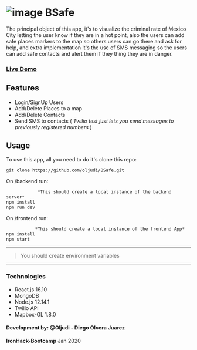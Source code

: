 # ![image](https://image.flaticon.com/icons/svg/1518/1518789.svg)  BSafe

The principal object of this app, it's to visualize the criminal rate of Mexico City letting the user know if they are in a hot point, also the users can add safe places markers to the map so others users  can go there and ask for help, and extra implementation it's the use of SMS messaging so the users can add safe contacts and alert them if they thing they are in danger.

### [Live Demo](https://bsafe.netlify.com/)

## Features
 - Login/SignUp Users
 - Add/Delete Places to a map
 - Add/Delete Contacts
 - Send SMS to contacts ( *Twilio test just lets you send messages to previously registered numbers* )
## Usage
To use this app, all you need to do it's clone this repo:

    git clone https://github.com/oljudi/BSafe.git

On /backend  run:

			    *This should create a local instance of the backend server*
    npm install
    npm run dev
  On /frontend run:
  

			   *This should create a local instance of the frontend App*
    npm install
    npm start

***

> You should create environment variables

***
### Technologies
 - React.js 16.10 
 - MongoDB
 - Node.js 12.14.1
 - Twilio API
 - Mapbox-GL 1.8.0


#### Development by:  @Oljudi - Diego Olvera Juarez
 **IronHack-Bootcamp** Jan 2020
